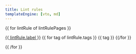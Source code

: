 ```yaml
---
title: Lint rules
templateEngine: [vto, md]
---
```


<div>

{{ for lintRule of lintRulePages }}

<div>
  <a href="{{ lintRule.href }}">{{ lintRule.label }}</a>
  {{ for tag of lintRule.tags }}
    <span class="lint-tag-{{ tag }}">{{ tag }}</span>
  {{/for }}
</div>

{{ /for }}

</div>
